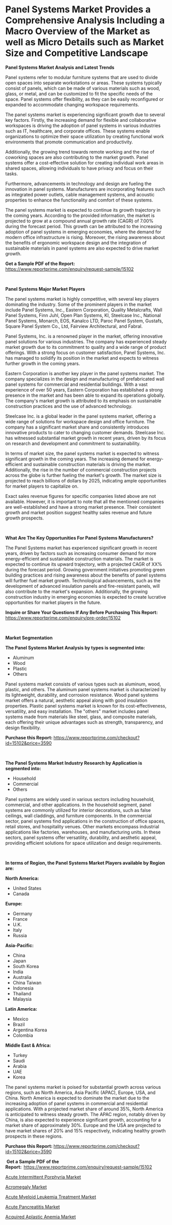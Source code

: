 <p><h1>Panel Systems Market Provides a Comprehensive Analysis Including a Macro Overview of the Market as well as Micro Details such as Market Size and Competitive Landscape</h1></p><p><strong>Panel Systems Market Analysis and Latest Trends</strong></p>
<p><p>Panel systems refer to modular furniture systems that are used to divide open spaces into separate workstations or areas. These systems typically consist of panels, which can be made of various materials such as wood, glass, or metal, and can be customized to fit the specific needs of the space. Panel systems offer flexibility, as they can be easily reconfigured or expanded to accommodate changing workspace requirements.</p><p>The panel systems market is experiencing significant growth due to several key factors. Firstly, the increasing demand for flexible and collaborative workspaces is driving the adoption of panel systems in various industries such as IT, healthcare, and corporate offices. These systems enable organizations to optimize their space utilization by creating functional work environments that promote communication and productivity.</p><p>Additionally, the growing trend towards remote working and the rise of coworking spaces are also contributing to the market growth. Panel systems offer a cost-effective solution for creating individual work areas in shared spaces, allowing individuals to have privacy and focus on their tasks.</p><p>Furthermore, advancements in technology and design are fueling the innovation in panel systems. Manufacturers are incorporating features such as integrated power outlets, cable management systems, and acoustic properties to enhance the functionality and comfort of these systems.</p><p>The panel systems market is expected to continue its growth trajectory in the coming years. According to the provided information, the market is projected to grow at a compound annual growth rate (CAGR) of 7.00% during the forecast period. This growth can be attributed to the increasing adoption of panel systems in emerging economies, where the demand for modern office infrastructure is rising. Moreover, the rising awareness about the benefits of ergonomic workspace design and the integration of sustainable materials in panel systems are also expected to drive market growth.</p></p>
<p><strong>Get a Sample PDF of the Report:&nbsp;</strong> <a href="https://www.reportprime.com/enquiry/request-sample/15102">https://www.reportprime.com/enquiry/request-sample/15102</a></p>
<p>&nbsp;</p>
<p><strong>Panel Systems Major Market Players</strong></p>
<p><p>The panel systems market is highly competitive, with several key players dominating the industry. Some of the prominent players in the market include Panel Systems, Inc., Eastern Corporation, Quality Metalcrafts, Wall Panel Systems, Finn Juhl, Open Plan Systems, KI, Steelcase Inc., National Panel Systems, Monarch, EOS, Kanalco LTD, Paroc Panel System, Gustafs, Square Panel System Co., Ltd, Fairview Architectural, and Fabral.</p><p>Panel Systems, Inc. is a renowned player in the market, offering innovative panel solutions for various industries. The company has experienced steady market growth due to its commitment to quality and a wide range of product offerings. With a strong focus on customer satisfaction, Panel Systems, Inc. has managed to solidify its position in the market and expects to witness further growth in the coming years.</p><p>Eastern Corporation is another key player in the panel systems market. The company specializes in the design and manufacturing of prefabricated wall panel systems for commercial and residential buildings. With a vast experience of over 50 years, Eastern Corporation has established a strong presence in the market and has been able to expand its operations globally. The company's market growth is attributed to its emphasis on sustainable construction practices and the use of advanced technology.</p><p>Steelcase Inc. is a global leader in the panel systems market, offering a wide range of solutions for workspace design and office furniture. The company has a significant market share and consistently introduces innovative products to cater to changing customer demands. Steelcase Inc. has witnessed substantial market growth in recent years, driven by its focus on research and development and commitment to sustainability.</p><p>In terms of market size, the panel systems market is expected to witness significant growth in the coming years. The increasing demand for energy-efficient and sustainable construction materials is driving the market. Additionally, the rise in the number of commercial construction projects across the globe is further fueling the market's growth. The market size is projected to reach billions of dollars by 2025, indicating ample opportunities for market players to capitalize on.</p><p>Exact sales revenue figures for specific companies listed above are not available. However, it is important to note that all the mentioned companies are well-established and have a strong market presence. Their consistent growth and market position suggest healthy sales revenue and future growth prospects.</p></p>
<p>&nbsp;</p>
<p><strong>What Are The Key Opportunities For Panel Systems Manufacturers?</strong></p>
<p><p>The Panel Systems market has experienced significant growth in recent years, driven by factors such as increasing consumer demand for more energy-efficient and sustainable construction materials. The market is expected to continue its upward trajectory, with a projected CAGR of XX% during the forecast period. Growing government initiatives promoting green building practices and rising awareness about the benefits of panel systems will further fuel market growth. Technological advancements, such as the development of advanced insulation panels and fire-resistant panels, will also contribute to the market's expansion. Additionally, the growing construction industry in emerging economies is expected to create lucrative opportunities for market players in the future.</p></p>
<p><strong>Inquire or Share Your Questions If Any Before Purchasing This Report:</strong> <a href="https://www.reportprime.com/enquiry/pre-order/15102">https://www.reportprime.com/enquiry/pre-order/15102</a></p>
<p>&nbsp;</p>
<p><strong>Market Segmentation</strong></p>
<p><strong>The Panel Systems Market Analysis by types is segmented into:</strong></p>
<p><ul><li>Aluminum</li><li>Wood</li><li>Plastic</li><li>Others</li></ul></p>
<p><p>Panel systems market consists of various types such as aluminum, wood, plastic, and others. The aluminum panel systems market is characterized by its lightweight, durability, and corrosion resistance. Wood panel systems market offers a natural, aesthetic appeal along with good insulation properties. Plastic panel systems market is known for its cost-effectiveness, versatility, and easy installation. The "others" market includes panel systems made from materials like steel, glass, and composite materials, each offering their unique advantages such as strength, transparency, and design flexibility.</p></p>
<p><strong>Purchase this Report:&nbsp;</strong><a href="https://www.reportprime.com/checkout?id=15102&price=3590">https://www.reportprime.com/checkout?id=15102&price=3590</a></p>
<p>&nbsp;</p>
<p><strong>The Panel Systems Market Industry Research by Application is segmented into:</strong></p>
<p><ul><li>Household</li><li>Commercial</li><li>Others</li></ul></p>
<p><p>Panel systems are widely used in various sectors including household, commercial, and other applications. In the household segment, panel systems are commonly utilized for interior decorations, such as false ceilings, wall claddings, and furniture components. In the commercial sector, panel systems find applications in the construction of office spaces, retail stores, and hospitality venues. Other markets encompass industrial applications like factories, warehouses, and manufacturing units. In these sectors, panel systems offer versatility, durability, and aesthetic appeal, providing efficient solutions for space utilization and design requirements.</p></p>
<p>&nbsp;</p>
<p><strong>In terms of Region, the Panel Systems Market Players available by Region are:</strong></p>
<p>
    <p> <strong> North America: </strong>
        <ul>
            <li>United States</li>
            <li>Canada</li>
        </ul>
        </p> 
    <p> <strong> Europe: </strong>
        <ul>
            <li>Germany</li>
            <li>France</li>
            <li>U.K.</li>
            <li>Italy</li>
            <li>Russia</li>
        </ul>
        </p> 
    <p> <strong> Asia-Pacific: </strong>
        <ul>
            <li>China</li>
            <li>Japan</li>
            <li>South Korea</li>
            <li>India</li>
            <li>Australia</li>
            <li>China Taiwan</li>
            <li>Indonesia</li>
            <li>Thailand</li>
            <li>Malaysia</li>
        </ul>
        </p> 
    <p> <strong> Latin America: </strong>
        <ul>
            <li>Mexico</li>
            <li>Brazil</li>
            <li>Argentina Korea</li>
            <li>Colombia</li>
        </ul>
        </p> 
    <p> <strong> Middle East & Africa: </strong>
        <ul>
            <li>Turkey</li>
            <li>Saudi</li>
            <li>Arabia</li>
            <li>UAE</li>
            <li>Korea</li>
        </ul>
    </p>
    </p>
<p><p>The panel systems market is poised for substantial growth across various regions, such as North America, Asia Pacific (APAC), Europe, USA, and China. North America is expected to dominate the market due to the increasing adoption of panel systems in commercial and residential applications. With a projected market share of around 35%, North America is anticipated to witness steady growth. The APAC region, notably driven by China, is also expected to experience significant growth, accounting for a market share of approximately 30%. Europe and the USA are projected to have market shares of 20% and 15% respectively, indicating healthy growth prospects in these regions.</p></p>
<p><strong>Purchase this Report: </strong><a href="https://www.reportprime.com/checkout?id=15102&price=3590">https://www.reportprime.com/checkout?id=15102&price=3590</a></p>
<p>&nbsp;<strong>Get a Sample PDF of the Report:&nbsp;&nbsp;</strong><a href="https://www.reportprime.com/enquiry/request-sample/15102">https://www.reportprime.com/enquiry/request-sample/15102</a></p>
<p><strong></strong></p>
<p><p><a href="https://medium.com/@saraprifti1917/analyzing-acute-intermittent-porphyria-market-global-industry-perspective-and-forecast-2023-to-badd62780e52">Acute Intermittent Porphyria Market</a></p><p><a href="https://medium.com/@saraprifti1917/analyzing-acromegaly-market-global-industry-perspective-and-forecast-2023-to-2030-016162c0a84f">Acromegaly Market</a></p><p><a href="https://medium.com/@saraprifti1917/acute-myeloid-leukemia-treatment-market-the-key-to-successful-business-strategy-forecast-till-2030-db68fd176d1a">Acute Myeloid Leukemia Treatment Market</a></p><p><a href="https://medium.com/@saraprifti1917/acute-pancreatitis-market-size-market-outlook-and-market-forecast-2023-to-2030-ecd55c6c857f">Acute Pancreatitis Market</a></p><p><a href="https://medium.com/@saraprifti1917/analyzing-acquired-aplastic-anemia-market-global-industry-perspective-and-forecast-2023-to-2030-3d32e65629d0">Acquired Aplastic Anemia Market</a></p></p>